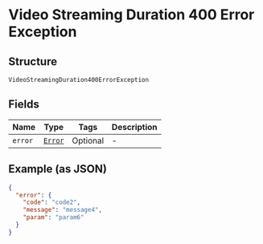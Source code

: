 
# Video Streaming Duration 400 Error Exception

## Structure

`VideoStreamingDuration400ErrorException`

## Fields

| Name | Type | Tags | Description |
|  --- | --- | --- | --- |
| `error` | [`Error`](../../doc/models/error.md) | Optional | - |

## Example (as JSON)

```json
{
  "error": {
    "code": "code2",
    "message": "message4",
    "param": "param6"
  }
}
```

